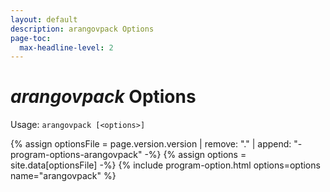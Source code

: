 ```yaml
---
layout: default
description: arangovpack Options
page-toc:
  max-headline-level: 2
---
```

# _arangovpack_ Options

Usage: `arangovpack [<options>]`

{% assign optionsFile = page.version.version | remove: "." | append: "-program-options-arangovpack" -%}
{% assign options = site.data[optionsFile] -%}
{% include program-option.html options=options name="arangovpack" %}
